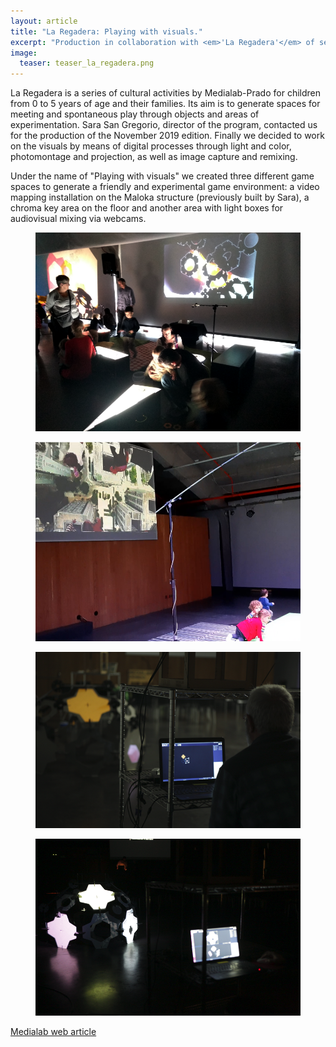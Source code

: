 ```yaml
---
layout: article
title: "La Regadera: Playing with visuals."
excerpt: "Production in collaboration with <em>'La Regadera'</em> of several interactive visual installations for children up to 5 years old."
image:
  teaser: teaser_la_regadera.png
---
```

<p>La Regadera is a series of cultural activities by Medialab-Prado for children from 0 to 5 years of age and their families. Its aim is to generate spaces for meeting and spontaneous play through objects and areas of experimentation. Sara San Gregorio, director of the program, contacted us for the production of the November 2019 edition. Finally we decided to work on the visuals by means of digital processes through light and color, photomontage and projection, as well as image capture and remixing.
</p>
<p>
Under the name of "Playing with visuals" we created three different game spaces to generate a friendly and experimental game environment: a video mapping installation on the Maloka structure (previously built by Sara), a chroma key area on the floor and another area with light boxes for audiovisual mixing via webcams.
</p>

<figure class="one">
    <img src="/images/la_regadera_nov_2019-01.png">
</figure>
<figure class="one">
    <img src="/images/la_regadera_nov_2019-02.png">
</figure>
<figure class="one">
    <img src="/images/la_regadera_nov_2019-03.png">
</figure>
<figure class="one">
    <img src="/images/la_regadera_nov_2019-04.png">
</figure>

[Medialab web article](https://www.medialab-prado.es/actividades/jugar-con-visuales)

